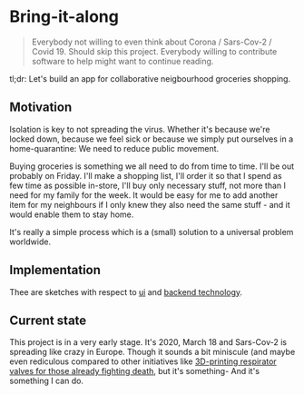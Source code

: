 # Bring-it-along

> Everybody not willing to even think about Corona / Sars-Cov-2 / Covid 19. Should skip this project. Everybody willing to contribute software to help might want to continue reading.

tl;dr: Let's build an app for collaborative neigbourhood groceries shopping.

## Motivation

Isolation is key to not spreading the virus. Whether it's because we're locked down, because we feel sick or because we simply put ourselves in a home-quarantine: We need to reduce public movement.

Buying groceries is something we all need to do from time to time.
I'll be out probably on Friday. I'll make a shopping list, I'll order it so that I spend as few time as possible in-store, I'll buy only necessary stuff, not more than I need for my family for the week.
It would be easy for me to add another item for my neighbours if I only knew they also need the same stuff - and it would enable them to stay home.

It's really a simple process which is a (small) solution to a universal problem worldwide.

## Implementation

Thee are sketches with respect to [ui](./src/ui/Readme.md) and [backend technology](./src/backend/Readme.md).

## Current state

This project is in a very early stage. It's 2020, March 18 and Sars-Cov-2 is spreading like crazy in Europe.
Though it sounds a bit miniscule (and maybe even rediculous compared to other initiatives like [3D-printing respirator valves for those already fighting death](https://www.fastcompany.com/90477940/these-good-samaritans-with-a-3d-printer-are-saving-lives-by-making-new-respirator-valves-for-free), but it's something- And it's something I can do.
